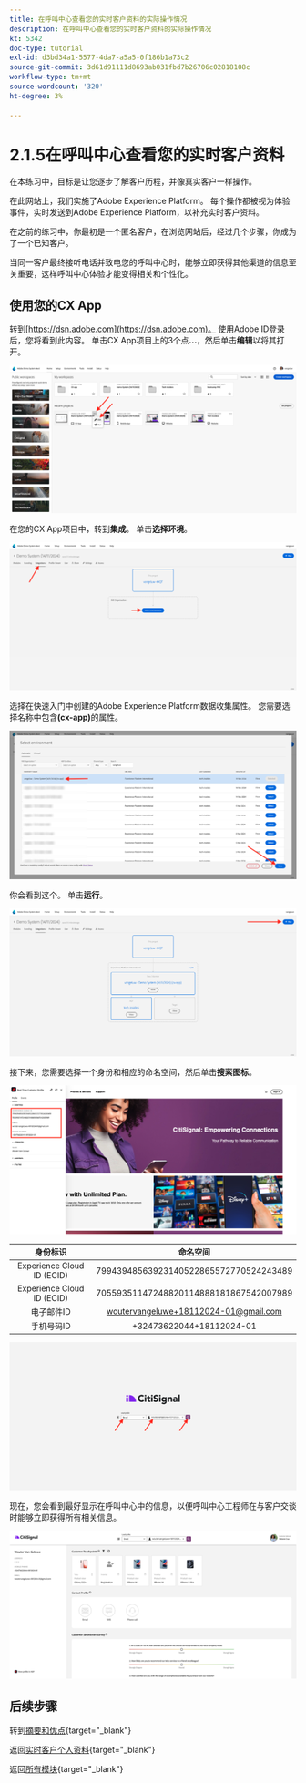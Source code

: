 ```yaml
---
title: 在呼叫中心查看您的实时客户资料的实际操作情况
description: 在呼叫中心查看您的实时客户资料的实际操作情况
kt: 5342
doc-type: tutorial
exl-id: d3bd34a1-5577-4da7-a5a5-0f186b1a73c2
source-git-commit: 3d61d91111d8693ab031fbd7b26706c02818108c
workflow-type: tm+mt
source-wordcount: '320'
ht-degree: 3%

---
```


# 2.1.5在呼叫中心查看您的实时客户资料

在本练习中，目标是让您逐步了解客户历程，并像真实客户一样操作。

在此网站上，我们实施了Adobe Experience Platform。 每个操作都被视为体验事件，实时发送到Adobe Experience Platform，以补充实时客户资料。

在之前的练习中，你最初是一个匿名客户，在浏览网站后，经过几个步骤，你成为了一个已知客户。

当同一客户最终接听电话并致电您的呼叫中心时，能够立即获得其他渠道的信息至关重要，这样呼叫中心体验才能变得相关和个性化。

## 使用您的CX App

转到[https://dsn.adobe.com](https://dsn.adobe.com)。 使用Adobe ID登录后，您将看到此内容。 单击CX App项目上的3个点&#x200B;**...**，然后单击&#x200B;**编辑**&#x200B;以将其打开。

![演示](./images/cxapp3.png)

在您的CX App项目中，转到&#x200B;**集成**。 单击&#x200B;**选择环境**。

![演示](./images/cxapp3a.png)

选择在快速入门中创建的Adobe Experience Platform数据收集属性。 您需要选择名称中包含&#x200B;**(cx-app)**&#x200B;的属性。

![演示](./images/cxapp4.png)

你会看到这个。 单击&#x200B;**运行**。

![演示](./images/cxapp4a.png)

接下来，您需要选择一个身份和相应的命名空间，然后单击&#x200B;**搜索图标**。

![客户个人资料](./images/identities.png)

| 身份标识 | 命名空间 |
|:-------------:| :---------------:|
| Experience Cloud ID (ECID) | 79943948563923140522865572770524243489 |
| Experience Cloud ID (ECID) | 70559351147248820114888181867542007989 |
| 电子邮件ID | woutervangeluwe+18112024-01@gmail.com |
| 手机号码ID | +32473622044+18112024-01 |

![演示](./images/19.png)

现在，您会看到最好显示在呼叫中心中的信息，以便呼叫中心工程师在与客户交谈时能够立即获得所有相关信息。

![演示](./images/20.png)

## 后续步骤

转到[摘要和优点](./summary.md){target="_blank"}

返回[实时客户个人资料](./real-time-customer-profile.md){target="_blank"}

返回[所有模块](./../../../../overview.md){target="_blank"}
